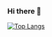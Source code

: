 ### Hi there 👋


[![Top Langs](https://github-readme-stats.vercel.app/api/top-langs/?username=Plalyy&layout=compact)](https://github.com/anuraghazra/github-readme-stats)
